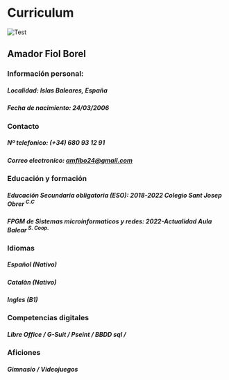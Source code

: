 # Curriculum
![Test](https://myoctocat.com/assets/images/base-octocat.svg)
## Amador Fiol Borel
### Información personal:
 ##### **Localidad:** Islas Baleares, España
 ##### **Fecha de nacimiento:** 24/03/2006
### Contacto
  ##### **Nº telefonico:** (+34) 680 93 12 91
  ##### **Correo electronico:** amfibo24@gmail.com
### Educación y formación
  ##### **Educación Secundaria obligatoria (ESO):** 2018-2022 Colegio Sant Josep Obrer <sup>C.C</sup>
  ##### **FPGM de Sistemas microinformaticos y redes:** 2022-*Actualidad* Aula Balear <sup>S. Coop.</sup>

### Idiomas
  ##### Español *(Nativo)*
  ##### Catalàn *(Nativo)*
  ##### Ingles (B1)

### Competencias digitales
  ##### Libre Office / G-Suit / Pseint / BBDD sql /

### Aficiones
 ##### Gimnasio / Videojuegos
